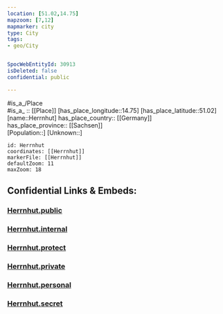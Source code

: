 ```yaml
---
location: [51.02,14.75] 
mapzoom: [7,12] 
mapmarker: city 
type: City
tags:
- geo/City


SpocWebEntityId: 30913
isDeleted: false
confidential: public

---
```

#is_a_/Place  
#is_a_ :: [[Place]] 
[has_place_longitude::14.75] 
[has_place_latitude::51.02] 
[name::Herrnhut] 
has_place_country:: [[Germany]]  
has_place_province:: [[Sachsen]]  
[Population::] 
[Unknown::] 


```leaflet
id: Herrnhut
coordinates: [[Herrnhut]] 
markerFile: [[Herrnhut]] 
defaultZoom: 11 
maxZoom: 18
```


## Confidential Links & Embeds: 

### [Herrnhut.public](/_public/\Earth\Continent\Europe\Europe~Central\Germany\Germany~East\Sachsen\counties~Sachsen\Görlitz\cities~GörlitzHerrnhut.public.md) 

### [Herrnhut.internal](/_internal/\Earth\Continent\Europe\Europe~Central\Germany\Germany~East\Sachsen\counties~Sachsen\Görlitz\cities~GörlitzHerrnhut.internal.md) 

### [Herrnhut.protect](/_protect/\Earth\Continent\Europe\Europe~Central\Germany\Germany~East\Sachsen\counties~Sachsen\Görlitz\cities~GörlitzHerrnhut.protect.md) 

### [Herrnhut.private](/_private/\Earth\Continent\Europe\Europe~Central\Germany\Germany~East\Sachsen\counties~Sachsen\Görlitz\cities~GörlitzHerrnhut.private.md) 

### [Herrnhut.personal](/_personal/\Earth\Continent\Europe\Europe~Central\Germany\Germany~East\Sachsen\counties~Sachsen\Görlitz\cities~GörlitzHerrnhut.personal.md) 

### [Herrnhut.secret](/_secret/\Earth\Continent\Europe\Europe~Central\Germany\Germany~East\Sachsen\counties~Sachsen\Görlitz\cities~GörlitzHerrnhut.secret.md)

